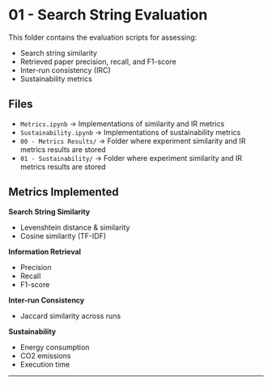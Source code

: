 # 01 - Search String Evaluation

This folder contains the evaluation scripts for assessing:
- Search string similarity
- Retrieved paper precision, recall, and F1-score
- Inter-run consistency (IRC)
- Sustainability metrics

## Files

- `Metrics.ipynb` → Implementations of similarity and IR metrics
- `Sustainability.ipynb` → Implementations of sustainability metrics
- `00 - Metrics Results/` → Folder where experiment similarity and IR metrics results are stored
- `01 - Sustainability/` → Folder where experiment similarity and IR metrics results are stored

## Metrics Implemented

**Search String Similarity**
- Levenshtein distance & similarity
- Cosine similarity (TF-IDF)

**Information Retrieval**
- Precision
- Recall
- F1-score

**Inter-run Consistency**
- Jaccard similarity across runs

**Sustainability**
- Energy consumption
- CO2 emissions
- Execution time

---
